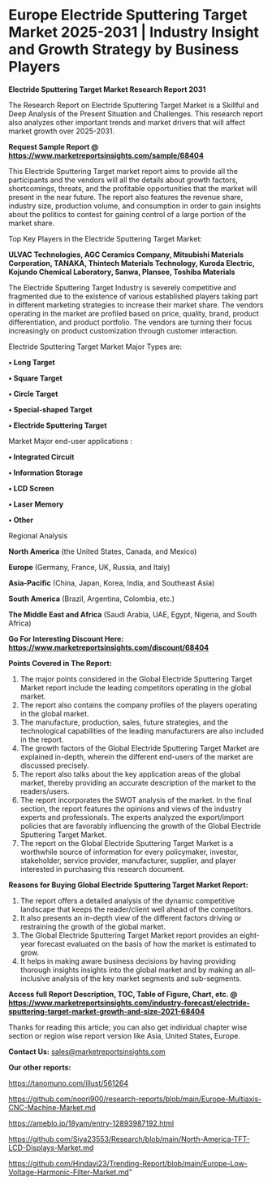 # Europe Electride Sputtering Target Market 2025-2031 | Industry Insight and Growth Strategy by Business Players

<strong>Electride Sputtering Target Market Research Report 2031</strong>

The Research Report on Electride Sputtering Target Market is a Skillful and Deep Analysis of the Present Situation and Challenges. This research report also analyzes other important trends and market drivers that will affect market growth over 2025-2031.

<strong>Request Sample Report @ <a href=https://www.marketreportsinsights.com/sample/68404>https://www.marketreportsinsights.com/sample/68404</a></strong>

This Electride Sputtering Target market report aims to provide all the participants and the vendors will all the details about growth factors, shortcomings, threats, and the profitable opportunities that the market will present in the near future. The report also features the revenue share, industry size, production volume, and consumption in order to gain insights about the politics to contest for gaining control of a large portion of the market share.

Top Key Players in the Electride Sputtering Target Market:

<strong>ULVAC Technologies, AGC Ceramics Company, Mitsubishi Materials Corporation, TANAKA, Thintech Materials Technology, Kuroda Electric, Kojundo Chemical Laboratory, Sanwa, Plansee, Toshiba Materials</strong>

The Electride Sputtering Target Industry is severely competitive and fragmented due to the existence of various established players taking part in different marketing strategies to increase their market share. The vendors operating in the market are profiled based on price, quality, brand, product differentiation, and product portfolio. The vendors are turning their focus increasingly on product customization through customer interaction.

Electride Sputtering Target Market Major Types are:

<strong>• Long Target

• Square Target

• Circle Target

• Special-shaped Target

• Electride Sputtering Target</strong>

Market Major end-user applications :

<strong>• Integrated Circuit

• Information Storage

• LCD Screen

• Laser Memory

• Other</strong>

Regional Analysis

</u><strong><b>North America</b></strong> (the United States, Canada, and Mexico)

<strong><b>Europe </b></strong>(Germany, France, UK, Russia, and Italy)

<strong><b>Asia-Pacific</b></strong> (China, Japan, Korea, India, and Southeast Asia)

<strong><b>South America</b></strong> (Brazil, Argentina, Colombia, etc.)

<strong><b>The Middle East and Africa</b></strong> (Saudi Arabia, UAE, Egypt, Nigeria, and South Africa)

<strong>Go For Interesting Discount Here: <a href=https://www.marketreportsinsights.com/discount/68404>https://www.marketreportsinsights.com/discount/68404</a></strong>

<strong>Points Covered in The Report:</strong>
<ol>
  <li>The major points considered in the Global Electride Sputtering Target Market report include the leading competitors operating in the global market.</li>
  <li>The report also contains the company profiles of the players operating in the global market.</li>
  <li>The manufacture, production, sales, future strategies, and the technological capabilities of the leading manufacturers are also included in the report.</li>
  <li>The growth factors of the Global Electride Sputtering Target Market are explained in-depth, wherein the different end-users of the market are discussed precisely.</li>
  <li>The report also talks about the key application areas of the global market, thereby providing an accurate description of the market to the readers/users.</li>
  <li>The report incorporates the SWOT analysis of the market. In the final section, the report features the opinions and views of the industry experts and professionals. The experts analyzed the export/import policies that are favorably influencing the growth of the Global Electride Sputtering Target Market.</li>
  <li>The report on the Global Electride Sputtering Target Market is a worthwhile source of information for every policymaker, investor, stakeholder, service provider, manufacturer, supplier, and player interested in purchasing this research document.</li>
</ol>
<strong>Reasons for Buying Global Electride Sputtering Target Market Report:</strong>

<ol>
  <li>The report offers a detailed analysis of the dynamic competitive landscape that keeps the reader/client well ahead of the competitors.</li>
  <li>It also presents an in-depth view of the different factors driving or restraining the growth of the global market.</li>
  <li>The Global Electride Sputtering Target Market report provides an eight-year forecast evaluated on the basis of how the market is estimated to grow.</li>
  <li>It helps in making aware business decisions by having providing thorough insights insights into the global market and by making an all-inclusive analysis of the key market segments and sub-segments.</li>
</ol>
<strong>Access full Report Description, TOC, Table of Figure, Chart, etc. @ <a href=https://www.marketreportsinsights.com/industry-forecast/electride-sputtering-target-market-growth-and-size-2021-68404>https://www.marketreportsinsights.com/industry-forecast/electride-sputtering-target-market-growth-and-size-2021-68404</a></strong>


Thanks for reading this article; you can also get individual chapter wise section or region wise report version like Asia, United States, Europe.

<strong>Contact Us:</strong>
sales@marketreportsinsights.com

<strong>Our other reports:</strong>

<a href=https://tanomuno.com/illust/561264>https://tanomuno.com/illust/561264</a>

<a href=https://github.com/noori900/research-reports/blob/main/Europe-Multiaxis-CNC-Machine-Market.md>https://github.com/noori900/research-reports/blob/main/Europe-Multiaxis-CNC-Machine-Market.md</a>

<a href=https://ameblo.jp/18yam/entry-12893987192.html>https://ameblo.jp/18yam/entry-12893987192.html</a>

<a href=https://github.com/Siya23553/Research/blob/main/North-America-TFT-LCD-Displays-Market.md>https://github.com/Siya23553/Research/blob/main/North-America-TFT-LCD-Displays-Market.md</a>

<a href=https://github.com/Hindavi23/Trending-Report/blob/main/Europe-Low-Voltage-Harmonic-Filter-Market.md>https://github.com/Hindavi23/Trending-Report/blob/main/Europe-Low-Voltage-Harmonic-Filter-Market.md</a>"
